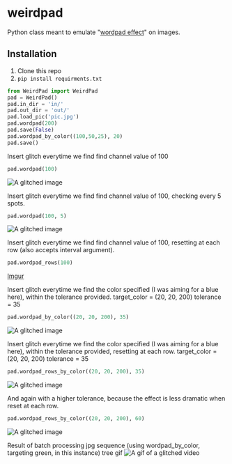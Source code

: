 # weirdpad
Python class meant to emulate "[wordpad effect](http://datamoshing.com/tag/wordpad-effect/)" on images.

## Installation
1. Clone this repo
2. `pip install requirments.txt`
```python
from WeirdPad import WeirdPad
pad = WeirdPad()
pad.in_dir = 'in/'
pad.out_dir = 'out/'
pad.load_pic('pic.jpg')
pad.wordpad(200)
pad.save(False)
pad.wordpad_by_color((100,50,25), 20)
pad.save()
```

Insert glitch everytime we find find channel value of 100
```python
pad.wordpad(100)
```
![A glitched image](http://pasteboard.co/5xzFvPVyT.jpg)

Insert glitch everytime we find find channel value of 100, checking every 5 spots.
```python
pad.wordpad(100, 5)
```
![A glitched image](http://pasteboard.co/5xALThJlp.jpg)

Insert glitch everytime we find find channel value of 100, resetting at each row (also accepts interval argument).
```python
pad.wordpad_rows(100)
```
[Imgur](http://i.imgur.com/iWfQb4B.jpg)

Insert glitch everytime we find the color specified (I was aiming for a blue here), within the tolerance provided.
target_color = (20, 20, 200)
tolerance = 35
```python
pad.wordpad_by_color((20, 20, 200), 35)
```
![A glitched image](http://pasteboard.co/5xCqEddf9.jpg)


Insert glitch everytime we find the color specified (I was aiming for a blue here), within the tolerance provided, resetting at each row.
target_color = (20, 20, 200)
tolerance = 35
```python
pad.wordpad_rows_by_color((20, 20, 200), 35)
```
![A glitched image](http://pasteboard.co/5xD5DbrQD.jpg)

And again with a higher tolerance, because the effect is less dramatic when reset at each row.
```python
pad.wordpad_rows_by_color((20, 20, 200), 60)
```
![A glitched image](http://pasteboard.co/ymyK5iOO.jpg)

Result of batch processing jpg sequence (using wordpad_by_color, targeting green, in this instance)
tree gif
![A gif of a glitched video](https://media.giphy.com/media/l0IygFSQeFVm9Hgas/giphy.gif)
